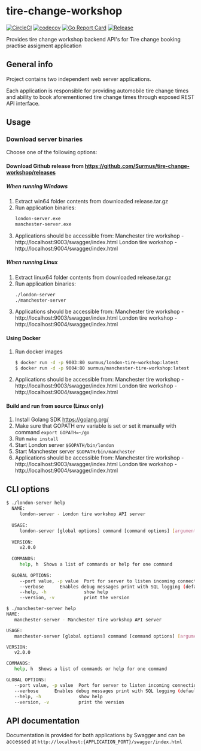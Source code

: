 # tire-change-workshop
[![CircleCI](https://circleci.com/gh/Surmus/tire-change-workshop.svg?style=svg)](https://circleci.com/gh/Surmus/tire-change-workshop)
[![codecov](https://codecov.io/gh/Surmus/tire-change-workshop/branch/master/graph/badge.svg)](https://codecov.io/gh/Surmus/tire-change-workshop)
[![Go Report Card](https://goreportcard.com/badge/github.com/surmus/tire-change-workshop)](https://goreportcard.com/report/github.com/surmus/tire-change-workshop)
[![Release](https://img.shields.io/github/release/surmus/tire-change-workshop.svg?style=flat-square)](https://github.com/surmus/tire-change-workshop/releases/latest)

Provides tire change workshop backend API's for Tire change booking practise assigment application

## General info
Project contains two independent web server applications.

Each application is responsible for providing automobile tire change times and ability to book aforementioned tire change times 
through exposed REST API interface.

## Usage
### Download server binaries 
Choose one of the following options:

#### Download Github release from https://github.com/Surmus/tire-change-workshop/releases
##### When running Windows
1. Extract win64 folder contents from downloaded release.tar.gz
2. Run application binaries:
     ```sh
     london-server.exe
     manchester-server.exe
     ```
3. Applications should be accessible from:
     Manchester tire workshop - http://localhost:9003/swagger/index.html
     London tire workshop - http://localhost:9004/swagger/index.html
##### When running Linux
1. Extract linux64 folder contents from downloaded release.tar.gz
2. Run application binaries:
     ```sh
     ./london-server
     ./manchester-server
     ```
3. Applications should be accessible from:
     Manchester tire workshop - http://localhost:9003/swagger/index.html
     London tire workshop - http://localhost:9004/swagger/index.html     
#### Using Docker
1. Run docker images
    ```sh
    $ docker run -d -p 9003:80 surmus/london-tire-workshop:latest
    $ docker run -d -p 9004:80 surmus/manchester-tire-workshop:latest
    ```
2. Applications should be accessible from:
     Manchester tire workshop - http://localhost:9003/swagger/index.html
     London tire workshop - http://localhost:9004/swagger/index.html

#### Build and run from source (Linux only)
1. Install Golang SDK https://golang.org/
2. Make sure that GOPATH env variable is set or set it manually with command `export GOPATH=~/go`
3. Run `make install`
4. Start London server `$GOPATH/bin/london`
5. Start Manchester server `$GOPATH/bin/manchester`
6. Applications should be accessible from:
     Manchester tire workshop - http://localhost:9003/swagger/index.html
     London tire workshop - http://localhost:9004/swagger/index.html

## CLI options
```sh
$ ./london-server help
  NAME:
     london-server - London tire workshop API server
  
  USAGE:
     london-server [global options] command [command options] [arguments...]
  
  VERSION:
     v2.0.0
  
  COMMANDS:
     help, h  Shows a list of commands or help for one command
  
  GLOBAL OPTIONS:
     --port value, -p value  Port for server to listen incoming connections (default: "9003")
     --verbose      Enables debug messages print with SQL logging (default: false)
     --help, -h              show help
     --version, -v           print the version
```
```sh
$ ./manchester-server help
NAME:
   manchester-server - Manchester tire workshop API server

USAGE:
   manchester-server [global options] command [command options] [arguments...]

VERSION:
   v2.0.0

COMMANDS:
   help, h  Shows a list of commands or help for one command

GLOBAL OPTIONS:
   --port value, -p value  Port for server to listen incoming connections (default: "9004")
   --verbose      Enables debug messages print with SQL logging (default: false)
   --help, -h              show help
   --version, -v           print the version
```

## API documentation
Documentation is provided for both applications by Swagger and can be accessed at ``http://localhost:{APPLICATION_PORT}/swagger/index.html`` 

